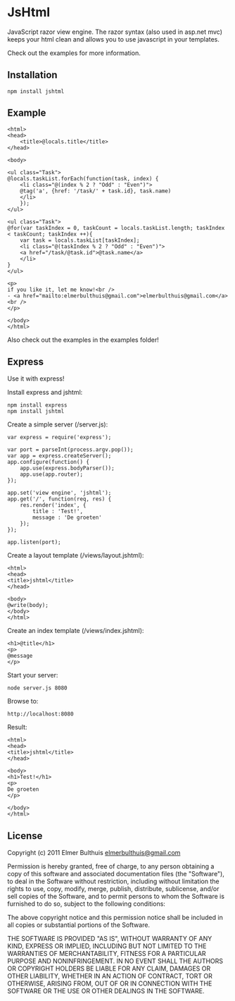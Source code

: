 # JsHtml

JavaScript razor view engine. The razor syntax (also used in asp.net mvc)
keeps your html clean and allows you to use javascript in your templates.

Check out the examples for more information.


## Installation
	
	npm install jshtml


## Example

	<html>
	<head>
		<title>@locals.title</title>
	</head>
	
	<body>
	
	<ul class="Task">
	@locals.taskList.forEach(function(task, index) {
		<li class="@(index % 2 ? "Odd" : "Even")">
		@tag('a', {href: '/task/' + task.id}, task.name)
		</li>
		});
	</ul>
	
	<ul class="Task">
	@for(var taskIndex = 0, taskCount = locals.taskList.length; taskIndex < taskCount; taskIndex ++){
		var task = locals.taskList[taskIndex];
		<li class="@(taskIndex % 2 ? "Odd" : "Even")">
		<a href="/task/@task.id">@task.name</a>
		</li>
	}
	</ul>
	
	<p>
	if you like it, let me know!<br />
	- <a href="mailto:elmerbulthuis@gmail.com">elmerbulthuis@gmail.com</a><br />
	</p>
	
	</body>
	</html>

Also check out the examples in the examples folder!


## Express

Use it with express!


Install express and jshtml:
	
	npm install express
	npm install jshtml
	

Create a simple server (/server.js):
	
	var express = require('express');
	
	var port = parseInt(process.argv.pop());
	var app = express.createServer();
	app.configure(function() {
		app.use(express.bodyParser());
		app.use(app.router);
	});
	
	app.set('view engine', 'jshtml');
	app.get('/', function(req, res) {
		res.render('index', {
			title : 'Test!',
			message : 'De groeten'
		});
	});
	
	app.listen(port);


Create a layout template (/views/layout.jshtml):
	
	<html>
	<head>
	<title>jshtml</title>
	</head>
	
	<body>
	@write(body);
	</body>
	</html>


Create an index template (/views/index.jshtml):
	
	<h1>@title</h1>
	<p>
	@message
	</p>


Start your server:
	
	node server.js 8080


Browse to:
	
	http://localhost:8080


Result:
	
	<html> 
	<head> 
	<title>jshtml</title> 
	</head> 
	 
	<body> 
	<h1>Test!</h1> 
	<p> 
	De groeten
	</p> 
	 
	</body> 
	</html>




## License 

Copyright (c) 2011 Elmer Bulthuis <elmerbulthuis@gmail.com>

Permission is hereby granted, free of charge, to any person obtaining a copy of this software and associated documentation files (the "Software"), to deal in the Software without restriction, including without limitation the rights to use, copy, modify, merge, publish, distribute, sublicense, and/or sell copies of the Software, and to permit persons to whom the Software is furnished to do so, subject to the following conditions:

The above copyright notice and this permission notice shall be included in all copies or substantial portions of the Software.

THE SOFTWARE IS PROVIDED "AS IS", WITHOUT WARRANTY OF ANY KIND, EXPRESS OR IMPLIED, INCLUDING BUT NOT LIMITED TO THE WARRANTIES OF MERCHANTABILITY, FITNESS FOR A PARTICULAR PURPOSE AND NONINFRINGEMENT. IN NO EVENT SHALL THE AUTHORS OR COPYRIGHT HOLDERS BE LIABLE FOR ANY CLAIM, DAMAGES OR OTHER LIABILITY, WHETHER IN AN ACTION OF CONTRACT, TORT OR OTHERWISE, ARISING FROM, OUT OF OR IN CONNECTION WITH THE SOFTWARE OR THE USE OR OTHER DEALINGS IN THE SOFTWARE.
